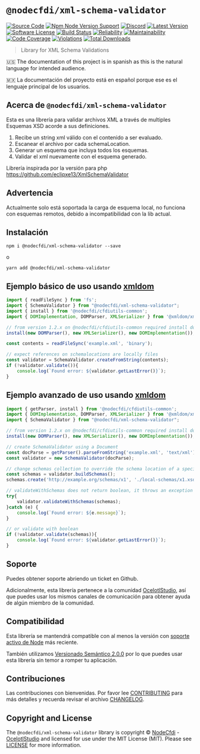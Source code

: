 # `@nodecfdi/xml-schema-validator`

[![Source Code][badge-source]][source]
[![Npm Node Version Support][badge-node-version]][node-version]
[![Discord][badge-discord]][discord]
[![Latest Version][badge-release]][release]
[![Software License][badge-license]][license]
[![Build Status][badge-build]][build]
[![Reliability][badge-reliability]][reliability]
[![Maintainability][badge-maintainability]][maintainability]
[![Code Coverage][badge-coverage]][coverage]
[![Violations][badge-violations]][violations]
[![Total Downloads][badge-downloads]][downloads]

> Library for XML Schema Validations

:us: The documentation of this project is in spanish as this is the natural language for intended audience.

:mexico: La documentación del proyecto está en español porque ese es el lenguaje principal de los usuarios.

## Acerca de `@nodecfdi/xml-schema-validator`

Esta es una librería para validar archivos XML a través de multiples Esquemas XSD acorde a sus definiciones.

1. Recibe un string xml válido con el contenido a ser evaluado.
2. Escanear el archivo por cada schemaLocation.
3. Generar un esquema que incluya todos los esquemas.
4. Validar el xml nuevamente con el esquema generado.

Librería inspirada por la versión para php <https://github.com/eclipxe13/XmlSchemaValidator>

## Advertencia

Actualmente solo está soportada la carga de esquema local, no funciona con esquemas remotos, debido a incompatibilidad
con la lib actual.

## Instalación

```shell
npm i @nodecfdi/xml-schema-validator --save
```

o

```shell
yarn add @nodecfdi/xml-schema-validator
```

## Ejemplo básico de uso usando [xmldom](https://www.npmjs.com/package/@xmldom/xmldom)

```ts
import { readFileSync } from 'fs';
import { SchemaValidator } from "@nodecfdi/xml-schema-validator";
import { install } from '@nodecfdi/cfdiutils-common';
import { DOMImplementation, DOMParser, XMLSerializer } from '@xmldom/xmldom';

// from version 1.2.x on @nodecfdi/cfdiutils-common required install dom resolution
install(new DOMParser(), new XMLSerializer(), new DOMImplementation());

const contents = readFileSync('example.xml', 'binary');

// expect references on schemalocations are locally files
const validator = SchemaValidator.createFromString(contents);
if (!validator.validate()){
    console.log(`Found error: ${validator.getLastError()}`);
}
```

## Ejemplo avanzado de uso usando [xmldom](https://www.npmjs.com/package/@xmldom/xmldom)

```ts
import { getParser, install } from '@nodecfdi/cfdiutils-common';
import { DOMImplementation, DOMParser, XMLSerializer } from '@xmldom/xmldom';
import { SchemaValidator } from "@nodecfdi/xml-schema-validator";

// from version 1.2.x on @nodecfdi/cfdiutils-common required install dom resolution
install(new DOMParser(), new XMLSerializer(), new DOMImplementation());

// create SchemaValidator using a Document
const docParse = getParser().parseFromString('example.xml', 'text/xml');
const validator = new SchemaValidator(docParse);

// change schemas collection to override the schema location of a specific namespace
const schemas = validator.buildSchemas();
schemas.create('http://example.org/schemas/x1', './local-schemas/x1.xsd');

// validateWithSchemas does not return boolean, it throws an exception
try{
    validator.validateWithSchemas(schemas);
}catch (e) {
    console.log(`Found error: ${e.message}`);
}

// or validate with boolean
if (!validator.validate(schemas)){
    console.log(`Found error: ${validator.getLastError()}`);
}
```

## Soporte

Puedes obtener soporte abriendo un ticket en Github.

Adicionalmente, esta librería pertenece a la comunidad [OcelotlStudio](https://ocelotlstudio.com), así que puedes usar los mismos canales de comunicación para obtener ayuda de algún miembro de la comunidad.

## Compatibilidad

Esta librería se mantendrá compatible con al menos la versión con
[soporte activo de Node](https://nodejs.org/es/about/releases/) más reciente.

También utilizamos [Versionado Semántico 2.0.0](https://semver.org/lang/es/) por lo que puedes usar esta librería sin temor a romper tu aplicación.

## Contribuciones

Las contribuciones con bienvenidas. Por favor lee [CONTRIBUTING][] para más detalles y recuerda revisar el archivo [CHANGELOG][].

## Copyright and License

The `@nodecfdi/xml-schema-validator` library is copyright © [NodeCfdi](https://github.com/nodecfdi) - [OcelotlStudio](https://ocelotlstudio.com) and licensed for use under the MIT License (MIT). Please see [LICENSE][] for more information.

[contributing]: https://github.com/nodecfdi/xml-schema-validator/blob/main/CONTRIBUTING.md
[changelog]: https://github.com/nodecfdi/xml-schema-validator/blob/main/CHANGELOG.md

[source]: https://github.com/nodecfdi/xml-schema-validator
[node-version]: https://www.npmjs.com/package/@nodecfdi/xml-schema-validator
[discord]: https://discord.gg/AsqX8fkW2k
[release]: https://www.npmjs.com/package/@nodecfdi/xml-schema-validator
[license]: https://github.com/nodecfdi/xml-schema-validator/blob/main/LICENSE
[build]: https://github.com/nodecfdi/xml-schema-validator/actions/workflows/build.yml?query=branch:main
[reliability]:https://sonarcloud.io/component_measures?id=nodecfdi_xml-schema-validator&metric=Reliability
[maintainability]: https://sonarcloud.io/component_measures?id=nodecfdi_xml-schema-validator&metric=Maintainability
[coverage]: https://sonarcloud.io/component_measures?id=nodecfdi_xml-schema-validator&metric=Coverage
[violations]: https://sonarcloud.io/project/issues?id=nodecfdi_xml-schema-validator&resolved=false
[downloads]: https://www.npmjs.com/package/@nodecfdi/xml-schema-validator

[badge-source]: https://img.shields.io/badge/source-nodecfdi/xml--schema--validator-blue.svg?logo=github
[badge-node-version]: https://img.shields.io/node/v/@nodecfdi/xml-schema-validator.svg?logo=nodedotjs
[badge-discord]: https://img.shields.io/discord/459860554090283019?logo=discord
[badge-release]: https://img.shields.io/npm/v/@nodecfdi/xml-schema-validator.svg?logo=npm
[badge-license]: https://img.shields.io/github/license/nodecfdi/xml-schema-validator.svg?logo=open-source-initiative
[badge-build]: https://img.shields.io/github/workflow/status/nodecfdi/xml-schema-validator/build/main?logo=github-actions
[badge-reliability]: https://sonarcloud.io/api/project_badges/measure?project=nodecfdi_xml-schema-validator&metric=reliability_rating
[badge-maintainability]: https://sonarcloud.io/api/project_badges/measure?project=nodecfdi_xml-schema-validator&metric=sqale_rating
[badge-coverage]: https://img.shields.io/sonar/coverage/nodecfdi_xml-schema-validator/main?logo=sonarcloud&server=https%3A%2F%2Fsonarcloud.io
[badge-violations]: https://img.shields.io/sonar/violations/nodecfdi_xml-schema-validator/main?format=long&logo=sonarcloud&server=https%3A%2F%2Fsonarcloud.io
[badge-downloads]: https://img.shields.io/npm/dm/@nodecfdi/xml-schema-validator.svg?logo=npm

